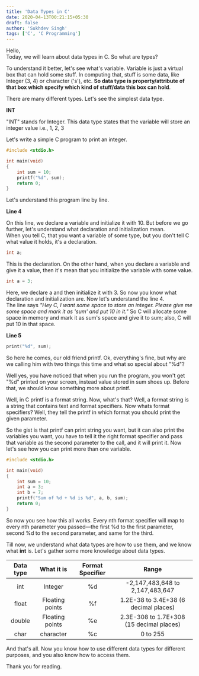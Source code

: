 ```yaml
---
title: 'Data Types in C'
date: 2020-04-13T00:21:15+05:30
draft: false
author: 'Sukhdev Singh'
tags: ['C', 'C Programming']
---
```


Hello,  
Today, we will learn about data types in C. So what are types?

To understand it better, let's see what's variable. Variable is just a virtual box that can hold some stuff. In computing that, stuff is some data, like Integer (3, 4) or character ('s'), etc. **So data type is property/attribute of that box which specify which kind of stuff/data this box can hold**.

There are many different types. Let's see the simplest data type.

**INT**

"INT" stands for Integer. This data type states that the variable will store an integer value i.e., 1, 2, 3

Let's write a simple C program to print an integer.

```c
#include <stdio.h>

int main(void)
{
    int sum = 10;
    printf("%d", sum);
    return 0;
}
```

Let's understand this program line by line.

**Line 4**

On this line, we declare a variable and initialize it with 10. But before we go further, let's understand what declaration and initialization mean.  
When you tell C, that you want a variable of some type, but you don't tell C what value it holds, it's a declaration.

```c
int a;
```

This is the declaration.
On the other hand, when you declare a variable and give it a value, then it's mean that you initialize the variable with some value.

```c
int a = 3;
```

Here, we declare a and then initialize it with 3. So now you know what declaration and initialization are. Now let's understand the line 4.  
The line says _"Hey C, I want some space to store an integer. Please give me some space and mark it as 'sum' and put 10 in it."_ So C will allocate some space in memory and mark it as sum's space and give it to sum; also, C will put 10 in that space.

**Line 5**

```c
print("%d", sum);
```

So here he comes, our old friend printf. Ok, everything's fine, but why are we calling him with two things this time and what so special about "%d"?

Well yes, you have noticed that when you run the program, you won't get "%d" printed on your screen, instead value stored in sum shoes up. Before that, we should know something more about printf.

Well, in C printf is a format string. Now, what's that? Well, a format string is a string that contains text and format specifiers. Now whats format specifiers? Well, they tell the printf in which format you should print the given parameter.

So the gist is that printf can print string you want, but it can also print the variables you want, you have to tell it the right format specifier and pass that variable as the second parameter to the call, and it will print it. Now let's see how you can print more than one variable.

```c
#include <stdio.h>

int main(void)
{
    int sum = 10;
    int a = 3;
    int b = 7;
    printf("Sum of %d + %d is %d", a, b, sum);
    return 0;
}
```

So now you see how this all works. Every nth format specifier will map to every nth parameter you passed—the first %d to the first parameter, second %d to the second parameter, and same for the third.

Till now, we understand what data types are how to use them, and we know what **int** is. Let's gather some more knowledge about data types.


|Data type      |What it is      |Format Specifier  |Range                                   |
|:-------------:|:--------------:|:----------------:|:--------------------------------------:|
| int           | Integer        | %d               |-2,147,483,648 to 2,147,483,647         |
| float         | Floating points| %f               |1.2E-38 to 3.4E+38 (6 decimal places)   |
| double        | Floating points| %e               |2.3E-308 to 1.7E+308 (15 decimal places)|
| char          | character      | %c               |0 to 255                                |

And that's all. Now you know how to use different data types for different purposes, and you also know how to access them.

Thank you for reading.